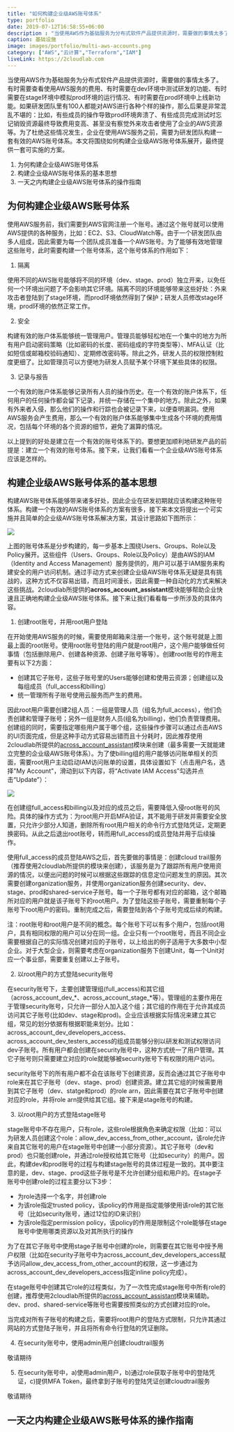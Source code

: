 ```yaml
---
title: "如何构建企业级AWS账号体系"
type: portfolio
date: 2019-07-12T16:58:55+06:00
description : "当使用AWS作为基础服务为分布式软件产品提供资源时，需要做的事情太多了。有时需要查看使用AWS服务的费用、有时需要在dev环境中测试研发的功能、有时需要在stage环境中模拟prod环境的运行情况、有时需要在prod环境中上线新功能。如果研发团队里有100人都能对AWS进行各种个样的操作，那么后果是非常混乱不堪的：比如，有些成员的操作导致prod环境奔溃了、有些成员完成测试时忘记销毁资源最终导致费用变高、甚至没有察觉外来攻击者使用了企业的AWS资源等。为了杜绝这些情况发生，企业在使用AWS服务之前，需要为研发团队构建一套有效的AWS账号体系。本文将围绕如何构建企业级AWS账号体系展开，最终提供一套可实施的方案。"
caption: 基础设施
image: images/portfolio/multi-aws-accounts.png
category: ["AWS","云计算","Terraform","IAM"]
liveLink: https://2cloudlab.com
---
```


当使用AWS作为基础服务为分布式软件产品提供资源时，需要做的事情太多了。有时需要查看使用AWS服务的费用、有时需要在dev环境中测试研发的功能、有时需要在stage环境中模拟prod环境的运行情况、有时需要在prod环境中上线新功能。如果研发团队里有100人都能对AWS进行各种个样的操作，那么后果是非常混乱不堪的：比如，有些成员的操作导致prod环境奔溃了、有些成员完成测试时忘记销毁资源最终导致费用变高、甚至没有察觉外来攻击者使用了企业的AWS资源等。为了杜绝这些情况发生，企业在使用AWS服务之前，需要为研发团队构建一套有效的AWS账号体系。本文将围绕如何构建企业级AWS账号体系展开，最终提供一套可实施的方案。

1. 为何构建企业级AWS账号体系
2. 构建企业级AWS账号体系的基本思想
3. 一天之内构建企业级AWS账号体系的操作指南

## 为何构建企业级AWS账号体系

使用AWS服务前，我们需要到AWS官网注册一个账号。通过这个账号就可以使用AWS提供的各种服务，比如：EC2、S3、CloudWatch等。由于一个研发团队由多人组成，因此需要为每一个团队成员准备一个AWS账号。为了能够有效地管理这些账号，此时需要构建一个账号体系，这个账号体系的作用如下：

1. 隔离

使用不同的AWS账号能够将不同的环境（dev、stage、prod）独立开来，以免任何一个环境出问题了不会影响其它环境。隔离不同的环境能够带来这些好处：外来攻击者登陆到了stage环境，而prod环境依然得到了保护；研发人员修改stage环境，prod环境的依然正常工作。

2. 安全

构建有效的账户体系能够统一管理用户。管理员能够轻松地在一个集中的地方为所有用户启动密码策略（比如密码的长度、密码组成的字符类型等）、MFA认证（比如短信或邮箱校验码通知）、定期修改密码等。除此之外，研发人员的权限控制粒度更细了。比如管理员可以方便地为研发人员赋予某个环境下某些具体的权限。

3. 记录与报告

一个有效的账户体系能够记录所有人员的操作历史。在一个有效的账户体系下，任何用户的任何操作都会留下记录，并统一存储在一个集中的地方。除此之外，如果有外来者入侵，那么他们的操作和行踪也会被记录下来，以便查明漏洞。使用AWS服务会产生费用，那么一个有效的账户体系能够集中生成各个环境的费用情况，包括每个环境的各个资源的细节，避免了漏算的情况。

以上提到的好处是建立在一个有效的账号体系下的。要想更加顺利地研发产品的前提是：建立一个有效的账号体系。接下来，让我们看看一个企业级AWS账号体系应该是怎样的。

## 构建企业级AWS账号体系的基本思想

构建AWS账号体系能够带来诸多好处，因此企业在研发初期就应该构建这种账号体系。构建一个有效的AWS账号体系的方案有很多，接下来本文将提出一个可实施并且简单的企业级AWS账号体系解决方案，其设计思路如下图所示：

![](https://2cloudlab.com/images/blog/aws-account-structure.png)

上图的账号体系是分步构建的，每一步基本上围绕Users、Groups、Role以及Policy展开。这些组件（Users、Groups、Role以及Policy）是由AWS的IAM（Identity and Access Management）服务提供的，用户可以基于IAM服务来构建安全的用户访问机制。通过手动方式来创建企业级AWS账号体系无疑是具有挑战的，这种方式不仅容易出错，而且时间漫长，因此需要一种自动化的方式来解决这些挑战。2cloudlab所提供的**across_account_assistant**模块能够帮助企业快速且正确地构建企业级AWS账号体系。接下来让我们看看每一步所涉及的具体内容。

1. 创建root账号，并用root用户登陆

在开始使用AWS服务的时候，需要使用邮箱来注册一个账号，这个账号就是上图最上面的root账号。使用root账号登陆的用户就是root用户，这个用户能够做任何事情（包括删除用户、创建各种资源、创建子账号等等）。创建root账号的作用主要有以下2方面：

* 创建其它子账号，这些子账号里的Users能够创建和使用云资源；创建组以及每组成员（full_access和billing）
* 统一管理所有子账号使用云服务而产生的费用。

因此root用户需要创建2组人员：一组是管理人员（组名为full_access），他们负责创建和管理子账号；另外一组是财务人员(组名为billing)，他们负责管理费用。创建组的同时，需要指定哪些用户属于哪个组，这些操作步骤可以通过点击AWS的UI页面完成，但是这种手动方式容易出错而且十分耗时，因此推荐使用2cloudlab所提供的[across_account_assistant]()模块来创建（最多需要一天就能建立完整的企业级AWS账号体系）。为了使billing组的用户能够访问账单相关的页面，需要root用户主动启动IAM访问账单的设置，具体设置如下（点击用户名，选择"My Account"，滑动到以下内容，将“Activate IAM Access”勾选并点击“Update”）：

![](https://2cloudlab.com/images/blog/iam-user-access-to-billing.png)

在创建组full_access和billing以及对应的成员之后，需要降低入侵root账号的风险。具体的操作方式为：为root用户开启MFA验证，其不能用于研发并需要安全放置，只允许少部分人知道，删除所有root用户相关的命令行方式登陆凭证，定期更换密码。从此之后退出root账号，转而用full_access的成员登陆并用于后续操作。

使用full_access的成员登陆AWS之后，首先要做的事情是：创建cloud trail服务（推荐使用2cloudlab所提供的模块来创建），该服务是为了跟踪所有用户使用资源的情况，以便出问题的时候可以根据这些跟踪的信息定位问题发生的原因。其次需要创建organization服务，并使用organization服务创建security、dev、stage、prod和shared-service子账号。每一个子账号都有对应的邮箱，这个邮箱所对应的用户就是该子账号下的root用户。为了登陆这些子账号，需要重制每个子账号下root用户的密码。重制完成之后，需要登陆到各个子账号完成后续的构建。

注：root账号和root用户是不同的概念。每个账号下可以有多个用户，包括root用户，具有相同权限的用户可以分在同一组。企业只有一个root账号，而且不同企业需要根据自己的实际情况创建对应的子账号，以上给出的例子适用于大多数中小型企业。对于大型企业，则需要考虑在organization服务下创建Unit，每一个Unit对应一个事业部，需要重复创建以上子账号。

2. 以root用户的方式登陆security账号

在security账号下，主要创建管理组(full_access)和其它组（across_account_dev_*、across_account_stage_*等）。管理组的主要作用在于管理security账号，只允许一部分人加入这个组；其它组的作用在于允许其成员访问其它子账号(比如dev、stage和prod)。企业应该根据实际情况来建立其它组，常见的划分依据有根据职能来划分。比如：across_account_dev_developers_access、across_account_dev_testers_access的组成员能够分别以研发和测试权限访问dev子账号。所有用户都会创建在security账号中，这种方式统一了用户管理。其它子账号则只需要建立对应的role就能够被security账号下有权限的用户访问。

security账号下的所有用户都不会在该账号下创建资源，反而会通过其它子账号中role来在其它子账号（dev、stage、prod）创建资源。建立其它组的时候需要用到其它子账号（dev、statge和prod）的role arn，因此需要在其它子账号中创建对应的role，并将role arn提供给其它组。接下来是stage账号的构建。

3. 以root用户的方式登陆stage账号

stage账号中不存在用户，只有role，这些role根据角色来确定权限（比如：可以为研发人员创建这个role：allow_dev_access_from_other_account，该role允许来自其它账号的用户在stage账号中创建一小部分资源）。其它子账号（dev和prod）也只能创建role，并通过role授权给其它账号（比如security）的用户。因此，构建dev和prod账号的过程与构建stage账号的具体过程是一致的。其中要注意的是，dev、stage、prod这些子账号是不允许创建分组和用户的。在stage子账号中创建role的过程主要分以下3步：

* 为role选择一个名字，并创建role
* 为该role指定trusted policy，该policy的作用是指定能够使用该role的其它账号（比如security账号，通过12位的ID来识别）
* 为该role指定permission policy，该policy的作用是限制这个role能够在stage账号中使用哪类资源以及对其所执行的操作

为了在其它子账号中使用stage子账号中创建的role，则需要在其它账号中授予用户权限（比如在security子账号中为across_account_dev_developers_access赋予访问allow_dev_access_from_other_account的权限，这一步通过为across_account_dev_developers_access指定inline policy完成）。

在stage账号中创建其它role的过程类似，为了一次性完成stage账号中所有role的创建，推荐使用2cloudlab所提供的[across_account_assistant]()模块来辅助。dev、prod、shared-service等账号也需要按照类似的方式创建对应的role。

当完成对所有子账号的构建之后，需要将root用户的登陆方式限制，只允许其通过网站的方式登陆子账号，并且将所有命令行登陆的凭证删除。

4. 在security账号中，使用admin用户创建cloudtrail服务

敬请期待

5. 在security账号中，a)使用admin用户，b)通过role获取子账号中的登陆凭证，c)提供MFA Token，最终拿到子账号的登陆凭证创建cloudtrail服务

敬请期待

## 一天之内构建企业级AWS账号体系的操作指南